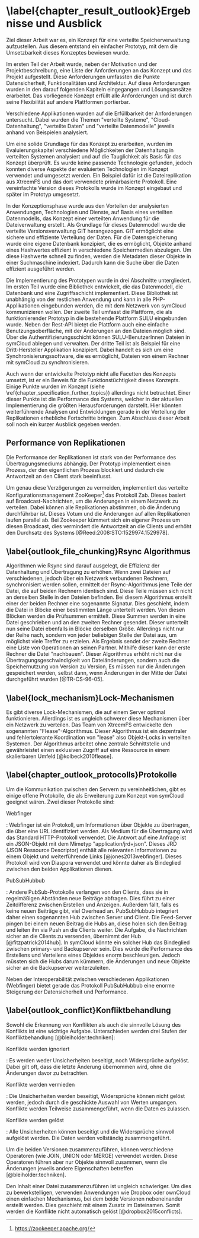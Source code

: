# \label{chapter_result_outlook}Ergebnisse und Ausblick

Ziel dieser Arbeit war es, ein Konzept für eine verteilte Speicherverwaltung aufzustellen. Aus diesem entstand ein einfacher Prototyp, mit dem die Umsetzbarkeit dieses Konzeptes bewiesen wurde.

Im ersten Teil der Arbeit wurde, neben der Motivation und der Projektbeschreibung, eine Liste der Anforderungen an das Konzept und das Projekt aufgestellt. Diese Anforderungen umfassten die Punkte Datensicherheit, Funktionalitäten und Architektur. Auf diese Anforderungen wurden in den darauf folgenden Kapiteln eingegangen und Lösungsansätze erarbeitet. Das vorliegende Konzept erfüllt alle Anforderungen und ist durch seine Flexibilität auf andere Plattformen portierbar.

Verschiedene Applikationen wurden auf die Erfüllbarkeit der Anforderungen untersucht. Dabei wurden die Themen "verteilte Systeme", "Cloud-Datenhaltung", "verteilte Daten" und "verteilte Datenmodelle" jeweils anhand von Beispielen analysiert.

Um eine solide Grundlage für das Konzept zu erarbeiten, wurden im Evaluierungskapitel verschiedene Möglichkeiten der Datenhaltung in verteilten Systemen analysiert und auf die Tauglichkeit als Basis für das Konzept überprüft. Es wurde keine passende Technologie gefunden, jedoch konnten diverse Aspekte der evaluierten Technologien im Konzept verwendet und umgesetzt werden. Ein Beispiel dafür ist die Dateireplikation aus XtreemFS und das dort verwendete primärbasierte Protokoll. Eine vereinfachte Version dieses Protokolls wurde im Konzept eingebaut und später im Prototyp umgesetzt.

In der Konzeptionsphase wurde aus den Vorteilen der analysierten Anwendungen, Technologien und Dienste, auf Basis eines verteilten Datenmodells, das Konzept einer verteilten Anwendung für die Dateiverwaltung erstellt. Als Grundlage für dieses Datenmodell wurde die verteilte Versionsverwaltung GIT herangezogen. GIT ermöglicht eine sichere und effiziente Verteilung der Daten. Für die Datenspeicherung wurde eine eigene Datenbank konzipiert, die es ermöglicht, Objekte anhand eines Hashwertes effizient in verschiedene Speichermedien abzulegen. Um diese Hashwerte schnell zu finden, werden die Metadaten dieser Objekte in einer Suchmaschine indexiert. Dadurch kann die Suche über die Daten effizient ausgeführt werden.

Die Implementierung des Prototypen wurde in drei Abschnitte untergliedert. Im ersten Teil wurde eine Bibliothek entwickelt, die das Datenmodell, die Datenbank und eine Zugriffsschicht implementiert. Diese Bibliothek ist unabhängig von der restlichen Anwendung und kann in alle PHP-Applikationen eingebunden werden, die mit dem Netzwerk von symCloud kommunizieren wollen. Der zweite Teil umfasst die Plattform, die als funktionierender Prototyp in die bestehende Plattform SULU eingebunden wurde. Neben der Rest-API bietet die Plattform auch eine einfache Benutzungsoberfläche, mit der Änderungen an den Dateien möglich sind. Über die Authentifizierungsschicht können SULU-BenutzerInnen Dateien in symCloud ablegen und verwalten. Der dritte Teil ist als Beispiel für eine Dritt-Hersteller Applikation konzipiert. Dabei handelt es sich um eine Synchronisierungssoftware, die es ermöglicht, Dateien von einem Rechner mit symCloud zu synchronisieren.

Auch wenn der entwickelte Prototyp nicht alle Facetten des Konzepts umsetzt, ist er ein Beweis für die Funktionstüchtigkeit dieses Konzepts. Einige Punkte wurden im Konzept (siehe \ref{chapter_specification_further_topics}) allerdings nicht betrachtet. Einer dieser Punkte ist die Performance des Systems, welcher in der aktuellen Implementierung die größten Herausforderungen darstellt. Hier könnten weiterführende Analysen und Entwicklungen gerade in der Verteilung der Replikationen erhebliche Fortschritte bringen. Zum Abschluss dieser Arbeit soll noch ein kurzer Ausblick gegeben werden.

## Performance von Replikationen

Die Performance der Replikationen ist stark von der Performance des Übertragungsmediums abhängig. Der Prototyp implementiert einen Prozess, der den eigentlichen Prozess blockiert und dadurch die Antwortzeit an den Client stark beeinflusst.

Um genau diese Verzögerungen zu vermeiden, implementiert das verteilte Konfigurationsmanagement ZooKeeper[^90] das Protokoll Zab. Dieses basiert auf Broadcast-Nachrichten, um die Änderungen in einem Netzwerk zu verteilen. Dabei können alle Replikationen abstimmen, ob die Änderung durchführbar ist. Dieses Votum und die Änderungen auf allen Replikationen laufen parallel ab. Bei Zookeeper kümmert sich ein eigener Prozess um diesen Broadcast, dies vermindert die Antwortzeit an die Clients und erhöht den Durchsatz des Systems [@Reed:2008:STO:1529974.1529978].

## \label{outlook_file_chunking}Rsync Algorithmus

Algorithmen wie Rsync sind darauf ausgelegt, die Effizienz der Datenhaltung und Übertragung zu erhöhen. Wenn zwei Dateien auf verschiedenen, jedoch über ein Netzwerk verbundenen Rechnern, synchronisiert werden sollen, ermittelt der Rsync-Algorithmus jene Teile der Datei, die auf beiden Rechnern identisch sind. Diese Teile müssen sich nicht an derselben Stelle in den Dateien befinden. Bei diesem Algorithmus erstellt einer der beiden Rechner eine sogenannte Signatur. Dies geschieht, indem die Datei in Blöcke einer bestimmten Länge unterteilt werden. Von diesen Blöcken werden die Prüfsummen ermittelt. Diese Summen werden in eine Datei geschrieben und an den zweiten Rechner gesendet. Dieser unterteilt nun seine Datei ebenfalls in Blöcke derselben Größe. Allerdings nicht nur der Reihe nach, sondern von jeder beliebigen Stelle der Datei aus, um möglichst viele Treffer zu erzielen. Als Ergebnis sendet der zweite Rechner eine Liste von Operationen an seinen Partner. Mithilfe dieser kann der erste Rechner die Datei "nachbauen". Dieser Algorithmus erhöht nicht nur die Übertragungsgeschwindigkeit von Dateiänderungen, sondern auch die Speichernutzung von Version zu Version. Es müssen nur die Änderungen gespeichert werden, selbst dann, wenn Änderungen in der Mitte der Datei durchgeführt wurden [@TR-CS-96-05].

## \label{lock_mechanism}Lock-Mechanismen

Es gibt diverse Lock-Mechanismen, die auf einem Server optimal funktionieren. Allerdings ist es ungleich schwerer diese Mechanismen über ein Netzwerk zu verteilen. Das Team von XtreemFS entwickelte den sogenannten "Flease"-Algorithmus. Dieser Algorithmus ist ein dezentraler und fehlertolerante Koordination von "lease" also Objekt-Locks in verteilten Systemen. Der Algorithmus arbeitet ohne zentrale Schnittstelle und gewährleistet einen exklusiven Zugriff auf eine Ressource in einem skalierbaren Umfeld [@kolbeck2010flease].

## \label{chapter_outlook_protocolls}Protokolle

Um die Kommunikation zwischen den Servern zu vereinheitlichen, gibt es einige offene Protokolle, die als Erweiterung zum Konzept von symCloud geeignet wären. Zwei dieser Protokolle sind:

Webfinger

:   Webfinger ist ein Protokoll, um Informationen über Objekte zu übertragen, die über eine URL identifiziert werden. Als Medium für die Übertragung wird das Standard HTTP-Protokoll verwendet. Die Antwort auf eine Anfrage ist ein JSON-Objekt mit dem Mimetyp "application/jrd+json". Dieses JRD (JSON Ressource Descriptor) enthält alle relevanten Informationen zu einem Objekt und weiterführende Links [@jones2013webfinger]. Dieses Protokoll wird von Diaspora verwendet und könnte daher als Bindeglied zwischen den beiden Applikationen dienen.

PubSubHubbub

:   Andere PubSub-Protokolle verlangen von den Clients, dass sie in regelmäßigen Abständen neue Beiträge abfragen. Dies führt zu einer Zeitdifferenz zwischen Erstellen und Anzeigen. Außerdem fällt, falls es keine neuen Beiträge gibt, viel Overhead an. PubSubHubbub integriert daher einen sogenannten Hub zwischen Server und Client. Die Feed-Server pingen bei einem neuen Beitrag die Hubs an, diese holen sich den Beitrag und leiten ihn via Push an die Clients weiter. Die Aufgabe, die Nachrichten sicher an die Clients zu versenden, übernimmt der Hub [@fitzpatrick2014hub]. In symCloud könnte ein solcher Hub das Bindeglied zwischen primary- und Backupserver sein. Dies würde die Performance des Erstellens und Verteilens eines Objektes enorm beschleunigen. Jedoch müssten sich die Hubs darum kümmern, die Änderungen und neue Objekte sicher an die Backupserver weiterzuleiten.

Neben der Interoperabilität zwischen verschiedenen Applikationen (Webfinger) bietet gerade das Protokoll PubSubHubbub eine enorme Steigerung der Datensicherheit und Performance.

## \label{outlook_conflict}Konfliktbehandlung

Sowohl die Erkennung von Konflikten als auch die sinnvolle Lösung des Konflikts ist eine wichtige Aufgabe. Unterschieden werden drei Stufen der Konfliktbehandlung [@bleiholder:techniken]:

Konflikte werden ignoriert

:   Es werden weder Unsicherheiten beseitigt, noch Widersprüche aufgelöst. Dabei gilt oft, dass die letzte Änderung übernommen wird, ohne die Änderungen davor zu betrachten.

Konflikte werden vermieden

:   Die Unsicherheiten werden beseitigt, Widersprüche können nicht gelöst werden, jedoch durch die geschickte Auswahl von Werten umgangen. Konflikte werden Teilweise zusammengeführt, wenn die Daten es zulassen.

Konflikte werden gelöst

:   Alle Unsicherheiten können beseitigt und die Widersprüche sinnvoll aufgelöst werden. Die Daten werden vollständig zusammengeführt.

Um die beiden Versionen zusammenzuführen, können verschiedene Operatoren (wie JOIN, UNION oder MERGE) verwendet werden. Diese Operatoren führen aber nur Objekte sinnvoll zusammen, wenn die Änderungen jeweils andere Eigenschaften betreffen [@bleiholder:techniken].

Den Inhalt einer Datei zusammenzuführen ist ungleich schwieriger. Um dies zu bewerkstelligen, verwenden Anwendungen wie Dropbox oder ownCloud einen einfachen Mechanismus, bei dem beide Versionen nebeneinander erstellt werden. Dies geschieht mit einem Zusatz im Dateinamen. Somit werden die Konflikte nicht automatisch gelöst [@dropbox2015conflicts].

[^90]: <https://zookeeper.apache.org/>
